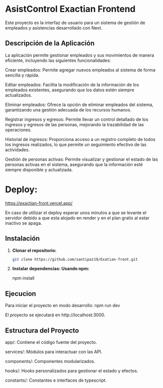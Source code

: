 # AsistControl Exactian Frontend

Este proyecto es la interfaz de usuario para un sistema de gestión de empleados y asistencias desarrollado con Next.

## Descripción de la Aplicación

La aplicación permite gestionar empleados y sus movimientos de manera eficiente, incluyendo las siguientes funcionalidades:

Crear empleados: Permite agregar nuevos empleados al sistema de forma sencilla y rápida.

Editar empleados: Facilita la modificación de la información de los empleados existentes, asegurando que los datos estén siempre actualizados.

Eliminar empleados: Ofrece la opción de eliminar empleados del sistema, garantizando una gestión adecuada de los recursos humanos.

Registrar ingresos y egresos: Permite llevar un control detallado de los ingresos y egresos de las personas, mejorando la trazabilidad de las operaciones.

Historial de ingresos: Proporciona acceso a un registro completo de todos los ingresos realizados, lo que permite un seguimiento efectivo de las actividades.

Gestión de personas activas: Permite visualizar y gestionar el estado de las personas activas en el sistema, asegurando que la información esté siempre disponible y actualizada.

# Deploy:
https://exactian-front.vercel.app/

En caso de utilizar el deploy esperar unos minutos a que se levante el servidor debido a que esta alojado en render y en el plan gratis al estar inactivo se apaga.

## Instalación

1. **Clonar el repositorio:**

   ```bash
   git clone https://github.com/santipaz19/Exatian-front.git
2. **Instalar dependencias: Usando npm:**

   npm install

## Ejecucion

Para iniciar el proyecto en modo desarrollo:
npm run dev

El proyecto se ejecutará en http://localhost:3000.

## Estructura del Proyecto
app/: Contiene el código fuente del proyecto.

services/: Módulos para interactuar con las API.

components/: Componentes modularizados.

hooks/: Hooks personalizados para gestionar el estado y efectos.

constants/: Constantes e interfaces de typescript.


